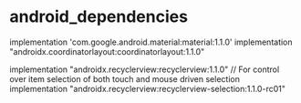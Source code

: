 # android_dependencies
  
  implementation 'com.google.android.material:material:1.1.0'
  implementation "androidx.coordinatorlayout:coordinatorlayout:1.1.0"
  
  implementation "androidx.recyclerview:recyclerview:1.1.0"
  // For control over item selection of both touch and mouse driven selection
  implementation "androidx.recyclerview:recyclerview-selection:1.1.0-rc01"
